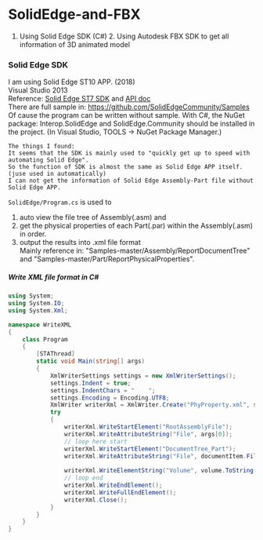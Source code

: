 # SolidEdge-and-FBX
1. Using Solid Edge SDK (C#)   2. Using Autodesk FBX SDK to get all information of 3D animated model


### Solid Edge SDK
I am using Solid Edge ST10 APP. (2018)  
Visual Studio 2013  
Reference: [Solid Edge ST7 SDK](http://support.industrysoftware.automation.siemens.com/training/se/107/api/webframe.html) and [API doc](https://www.plm.automation.siemens.com/zh_cn/Images/Solid_Edge_API_tcm78-125829.pdf)   
There are full sample in: https://github.com/SolidEdgeCommunity/Samples  
Of cause the program can be written without sample. With C#, the NuGet package: Interop.SolidEdge and SolidEdge.Community should be installed in the project. (In Visual Studio, TOOLS -> NuGet Package Manager.)  

```
The things I found:
It seems that the SDK is mainly used to "quickly get up to speed with automating Solid Edge".  
So the function of SDK is almost the same as Solid Edge APP itself. (juse used in automatically)  
I can not get the information of Solid Edge Assembly-Part file without Solid Edge APP.  

```
`SolidEdge/Program.cs` is used to  
1. auto view the file tree of Assembly(.asm) and  
2. get the physical properties of each Part(.par) within the Assembly(.asm) in order.  
3. output the results into .xml file format  
Mainly reference in: "Samples-master/Assembly/ReportDocumentTree" and "Samples-master/Part/ReportPhysicalProperties".

##### Write XML file format in C#
```csharp
using System;
using System.IO;
using System.Xml;

namespace WriteXML
{
    class Program
    {
        [STAThread]
        static void Main(string[] args)
        {
            XmlWriterSettings settings = new XmlWriterSettings();
            settings.Indent = true;
            settings.IndentChars = "    ";
            settings.Encoding = Encoding.UTF8;
            XmlWriter writerXml = XmlWriter.Create("PhyProperty.xml", settings);
            try
            {
                writerXml.WriteStartElement("RootAssemblyFile");
                writerXml.WriteAttributeString("File", args[0]);
                // loop here start
                writerXml.WriteStartElement("DocumentTree_Part");
                writerXml.WriteAttributeString("File", documentItem.FileName);
                
                writerXml.WriteElementString("Volume", volume.ToString());
                // loop end
                writerXml.WriteEndElement();
                writerXml.WriteFullEndElement();
                writerXml.Close();
            }
        }
    }
}
                             
                
```
